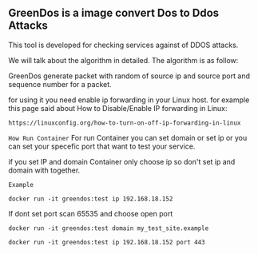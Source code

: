 ## GreenDos is a image convert Dos to Ddos Attacks


This tool is developed for checking services against of DDOS attacks.
 
We will talk about the algorithm in detailed. The algorithm is as follow:

GreenDos generate packet with random of source ip and source port and sequence number for a packet.

for using it you need enable ip forwarding in your Linux host.
for example this page said about How to Disable/Enable IP forwarding in Linux:

```
https://linuxconfig.org/how-to-turn-on-off-ip-forwarding-in-linux
```

```How Run Container```
For run Container you can set domain or set ip or you can set your specefic port that want to test your service.

if you set IP and domain Container only choose ip so don't set ip and domain with together.

```Example```

```docker run -it greendos:test ip 192.168.18.152``` 

If dont set port scan 65535 and choose open port 


```docker run -it greendos:test domain my_test_site.example```

```docker run -it greendos:test ip 192.168.18.152 port 443```